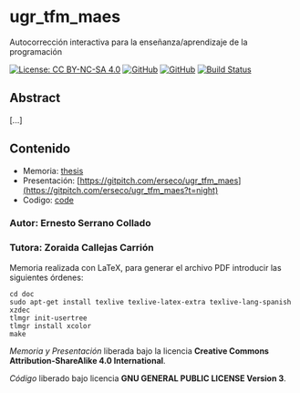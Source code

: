 # ugr_tfm_maes

Autocorrección interactiva para la enseñanza/aprendizaje de la programación

[![License: CC BY-NC-SA 4.0](https://img.shields.io/badge/License-CC%20BY--NC--SA%204.0-lightgrey.svg)](https://creativecommons.org/licenses/by-nc-sa/4.0/)
[![GitHub](https://img.shields.io/github/license/erseco/ugr_tfm_maes.svg)](https://github.com/erseco/ugr_tfm_maes/blob/master/LICENSE)
[![GitHub](https://img.shields.io/github/forks/erseco/ugr_tfm_maes.svg)](https://github.com/erseco/ugr_tfm_maes/network)
[![Build Status](https://travis-ci.com/erseco/ugr_tfm_maes.svg?branch=master)](https://travis-ci.com/erseco/ugr_tfm_maes)

## Abstract

[...]

## Contenido

- Memoria: [thesis](../blob/master/doc/)
- Presentación: [https://gitpitch.com/erseco/ugr_tfm_maes](https://gitpitch.com/erseco/ugr_tfm_maes?t=night)
- Codigo: [code](../blob/master/code/)

### Autor: Ernesto Serrano Collado
### Tutora: Zoraida Callejas Carrión

Memoria realizada con LaTeX, para generar el archivo PDF introducir las siguientes órdenes:

```
cd doc
sudo apt-get install texlive texlive-latex-extra texlive-lang-spanish xzdec
tlmgr init-usertree
tlmgr install xcolor
make
```

*Memoria y Presentación* liberada bajo la licencia **Creative Commons Attribution-ShareAlike 4.0 International**.

*Código* liberado bajo licencia **GNU GENERAL PUBLIC LICENSE Version 3**.
